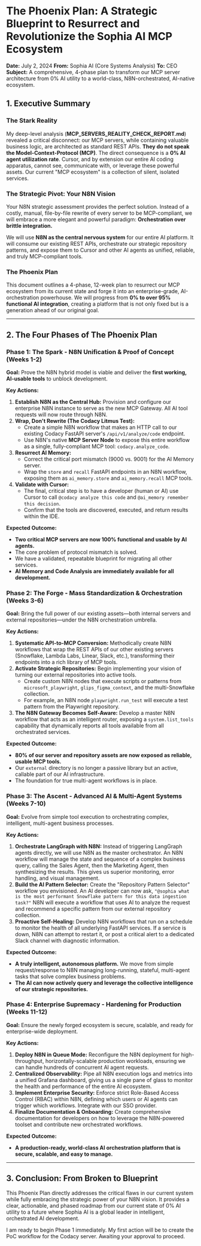 # The Phoenix Plan: A Strategic Blueprint to Resurrect and Revolutionize the Sophia AI MCP Ecosystem

**Date:** July 2, 2024
**From:** Sophia AI (Core Systems Analysis)
**To:** CEO
**Subject:** A comprehensive, 4-phase plan to transform our MCP server architecture from 0% AI utility to a world-class, N8N-orchestrated, AI-native ecosystem.

## 1. Executive Summary

### The Stark Reality

My deep-level analysis (**MCP_SERVERS_REALITY_CHECK_REPORT.md**) revealed a critical disconnect: our MCP servers, while containing valuable business logic, are architected as standard REST APIs. **They do not speak the Model-Context-Protocol (MCP)**. The direct consequence is a **0% AI agent utilization rate**. Cursor, and by extension our entire AI coding apparatus, cannot see, communicate with, or leverage these powerful assets. Our current "MCP ecosystem" is a collection of silent, isolated services.

### The Strategic Pivot: Your N8N Vision

Your N8N strategic assessment provides the perfect solution. Instead of a costly, manual, file-by-file rewrite of every server to be MCP-compliant, we will embrace a more elegant and powerful paradigm: **Orchestration over brittle integration.**

We will use **N8N as the central nervous system** for our entire AI platform. It will consume our existing REST APIs, orchestrate our strategic repository patterns, and expose them to Cursor and other AI agents as unified, reliable, and truly MCP-compliant tools.

### The Phoenix Plan

This document outlines a 4-phase, 12-week plan to resurrect our MCP ecosystem from its current state and forge it into an enterprise-grade, AI-orchestration powerhouse. We will progress from **0% to over 95% functional AI integration**, creating a platform that is not only fixed but is a generation ahead of our original goal.

---

## 2. The Four Phases of The Phoenix Plan

### **Phase 1: The Spark - N8N Unification & Proof of Concept (Weeks 1-2)**

**Goal:** Prove the N8N hybrid model is viable and deliver the **first working, AI-usable tools** to unblock development.

**Key Actions:**
1.  **Establish N8N as the Central Hub:** Provision and configure our enterprise N8N instance to serve as the new MCP Gateway. All AI tool requests will now route through N8N.
2.  **Wrap, Don't Rewrite (The Codacy Litmus Test):**
    -   Create a simple N8N workflow that makes an HTTP call to our existing Codacy FastAPI server's `/api/v1/analyze/code` endpoint.
    -   Use N8N's native **MCP Server Node** to expose this entire workflow as a single, fully-compliant MCP tool: `codacy.analyze_code`.
3.  **Resurrect AI Memory:**
    -   Correct the critical port mismatch (9000 vs. 9001) for the AI Memory server.
    -   Wrap the `store` and `recall` FastAPI endpoints in an N8N workflow, exposing them as `ai_memory.store` and `ai_memory.recall` MCP tools.
4.  **Validate with Cursor:**
    -   The final, critical step is to have a developer (human or AI) use Cursor to call `@codacy analyze this code` and `@ai_memory remember this decision`.
    -   Confirm that the tools are discovered, executed, and return results within the IDE.

**Expected Outcome:**
-   **Two critical MCP servers are now 100% functional and usable by AI agents.**
-   The core problem of protocol mismatch is solved.
-   We have a validated, repeatable blueprint for migrating all other services.
-   **AI Memory and Code Analysis are immediately available for all development.**

### **Phase 2: The Forge - Mass Standardization & Orchestration (Weeks 3-6)**

**Goal:** Bring the full power of our existing assets—both internal servers and external repositories—under the N8N orchestration umbrella.

**Key Actions:**
1.  **Systematic API-to-MCP Conversion:** Methodically create N8N workflows that wrap the REST APIs of our other existing servers (Snowflake, Lambda Labs, Linear, Slack, etc.), transforming their endpoints into a rich library of MCP tools.
2.  **Activate Strategic Repositories:** Begin implementing your vision of turning our external repositories into active tools.
    -   Create custom N8N nodes that execute scripts or patterns from `microsoft_playwright`, `glips_figma_context`, and the multi-Snowflake collection.
    -   For example, an N8N node `playwright.run_test` will execute a test pattern from the Playwright repository.
3.  **The N8N Gateway Becomes Self-Aware:** Develop a master N8N workflow that acts as an intelligent router, exposing a `system.list_tools` capability that dynamically reports all tools available from all orchestrated services.

**Expected Outcome:**
-   **80% of our server and repository assets are now exposed as reliable, usable MCP tools.**
-   Our `external` directory is no longer a passive library but an active, callable part of our AI infrastructure.
-   The foundation for true multi-agent workflows is in place.

### **Phase 3: The Ascent - Advanced AI & Multi-Agent Systems (Weeks 7-10)**

**Goal:** Evolve from simple tool execution to orchestrating complex, intelligent, multi-agent business processes.

**Key Actions:**
1.  **Orchestrate LangGraph with N8N:** Instead of triggering LangGraph agents directly, we will use N8N as the master orchestrator. An N8N workflow will manage the state and sequence of a complex business query, calling the Sales Agent, then the Marketing Agent, then synthesizing the results. This gives us superior monitoring, error handling, and visual management.
2.  **Build the AI Pattern Selector:** Create the "Repository Pattern Selector" workflow you envisioned. An AI developer can now ask, `"@sophia what is the most performant Snowflake pattern for this data ingestion task?"` N8N will execute a workflow that uses AI to analyze the request and recommend a specific pattern from our external repository collection.
3.  **Proactive Self-Healing:** Develop N8N workflows that run on a schedule to monitor the health of all underlying FastAPI services. If a service is down, N8N can attempt to restart it, or post a critical alert to a dedicated Slack channel with diagnostic information.

**Expected Outcome:**
-   **A truly intelligent, autonomous platform.** We move from simple request/response to N8N managing long-running, stateful, multi-agent tasks that solve complex business problems.
-   **The AI can now actively query and leverage the collective intelligence of our strategic repositories.**

### **Phase 4: Enterprise Supremacy - Hardening for Production (Weeks 11-12)**

**Goal:** Ensure the newly forged ecosystem is secure, scalable, and ready for enterprise-wide deployment.

**Key Actions:**
1.  **Deploy N8N in Queue Mode:** Reconfigure the N8N deployment for high-throughput, horizontally-scalable production workloads, ensuring we can handle hundreds of concurrent AI agent requests.
2.  **Centralized Observability:** Pipe all N8N execution logs and metrics into a unified Grafana dashboard, giving us a single pane of glass to monitor the health and performance of the entire AI ecosystem.
3.  **Implement Enterprise Security:** Enforce strict Role-Based Access Control (RBAC) within N8N, defining which users or AI agents can trigger which workflows. Integrate with our SSO provider.
4.  **Finalize Documentation & Onboarding:** Create comprehensive documentation for developers on how to leverage the N8N-powered toolset and contribute new orchestrated workflows.

**Expected Outcome:**
-   **A production-ready, world-class AI orchestration platform that is secure, scalable, and easy to manage.**

---

## 3. Conclusion: From Broken to Blueprint

This Phoenix Plan directly addresses the critical flaws in our current system while fully embracing the strategic power of your N8N vision. It provides a clear, actionable, and phased roadmap from our current state of 0% AI utility to a future where Sophia AI is a global leader in intelligent, orchestrated AI development.

I am ready to begin Phase 1 immediately. My first action will be to create the PoC workflow for the Codacy server. Awaiting your approval to proceed. 